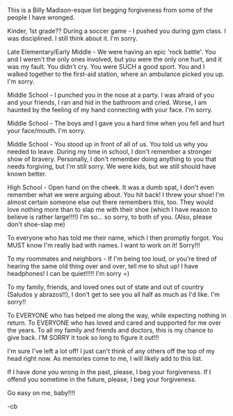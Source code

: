 This is a Billy Madison-esque list begging forgiveness from some of the people I have wronged.

Kinder, 1st grade?? During a soccer game - I pushed you during gym class. I was disciplined. I still think about it. I'm sorry.

Late Elementary/Early Middle - We were having an epic 'rock battle'. You and I weren't the only ones involved, but you were the only one hurt, and it was my fault. You didn't cry. You were SUCH a good sport. You and I walked together to the first-aid station, where an ambulance picked you up. I'm sorry.

Middle School - I punched you in the nose at a party. I was afraid of you and your friends, I ran and hid in the bathroom and cried. Worse, I am haunted by the feeling of my hand connecting with your face. I'm sorry.

Middle School - The boys and I gave you a hard time when you fell and hurt your face/mouth. I'm sorry.

Middle School - You stood up in front of all of us. You told us why you needed to leave. During my time in school, I don't remember a stronger show of bravery. Personally, I don't remember doing anything to you that needs forgiving, but I'm still sorry. We were kids, but we still should have known better.

High School - Open hand on the cheek. It was a dumb spat, I don't even remember what we were arguing about. You hit back! I threw your shoe! I'm almost certain someone else out there remembers this, too. They would love nothing more than to slap me with their shoe (which I have reason to believe is rather large!!!!) I'm so... so sorry, to both of you. (Also, please don't shoe-slap me)

To everyone who has told me their name, which I then promptly forgot. You MUST know I'm really bad with names. I want to work on it! Sorry!!!

To my roommates and neighbors - If I'm being too loud, or you're tired of hearing the same old thing over and over, tell me to shut up! I have headphones! I can be quiet!!!!! I'm sorry =)

To my family, friends, and loved ones out of state and out of country (Saludos y abrazos!!), I don't get to see you all half as much as I'd like. I'm sorry!! 

To EVERYONE who has helped me along the way, while expecting nothing in return. To EVERYONE who has loved and cared and supported for me over the years. To all my family and friends and doctors, this is my chance to give back. I'M SORRY it took so long to figure it out!!!

I'm sure I've left a lot off! I just can't think of any others off the top of my head right now.
As memories come to me, I will likely add to this list.

If I have done you wrong in the past, please, I beg your forgiveness.
If I offend you sometime in the future, please, I beg your forgiveness.


 
Go easy on me, baby!!!!



-cb